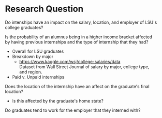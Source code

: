 # Research Question

Do intenships have an impact on the salary, location, and employer of LSU's college graduates?

Is the probability of an alumnus being in a higher income bracket affected by having previous internships and the type of internship that they had?  
  * Overall for LSU graduates  
  * Breakdown by major  
      + https://www.kaggle.com/wsj/college-salaries/data  
      Dataset from Wall Street Journal of salary by major, college type, and region. 
  * Paid v. Unpaid internships  
  
Does the location of the internship have an affect on the graduate's final location?  
   * Is this affected by the graduate's home state?
   
Do graduates tend to work for the employer that they interned with?  
